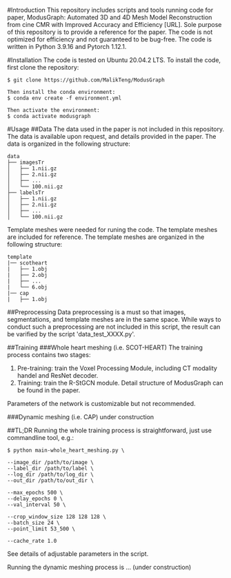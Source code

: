#Introduction
This repository includes scripts and tools running code for paper, ModusGraph: Automated 3D and 4D Mesh Model Reconstruction from cine CMR with Improved Accuracy and Efficiency [URL]. Sole purpose of this repository is to provide a reference for the paper. The code is not optimized for efficiency and not guaranteed to be bug-free. The code is written in Python 3.9.16 and Pytorch 1.12.1.

#Installation
The code is tested on Ubuntu 20.04.2 LTS. To install the code, first clone the repository:

    $ git clone https://github.com/MalikTeng/ModusGraph
    
    Then install the conda environment:
    $ conda env create -f environment.yml
    
    Then activate the environment:
    $ conda activate modusgraph

#Usage
##Data
The data used in the paper is not included in this repository. The data is available upon request, and details provided in the paper. The data is organized in the following structure:
```
data
├── imagesTr
│   ├── 1.nii.gz
│   ├── 2.nii.gz
│   ├── ...
│   └── 100.nii.gz
├── labelsTr
│   ├── 1.nii.gz
│   ├── 2.nii.gz
│   ├── ...
│   └── 100.nii.gz
```
Template meshes were needed for runing the code. The template meshes are included for reference. The template meshes are organized in the following structure:
```
template
|── scotheart
|   ├── 1.obj
|   ├── 2.obj
|   ├── ...
|   └── 6.obj
|── cap
|   ├── 1.obj
```

##Preprocessing
Data preprocessing is a must so that images, segmentations, and template meshes are in the same space. While ways to conduct such a preprocessing are not included in this script, the result can be varified by the script 'data_test_XXXX.py'. 

##Training
###Whole heart meshing (i.e. SCOT-HEART)
The training process contains two stages:
1. Pre-training: train the Voxel Processing Module, including CT modality handel and ResNet decoder.
2. Training: train the R-StGCN module.
Detail structure of ModusGraph can be found in the paper.

Parameters of the network is customizable but not recommended.

###Dynamic meshing (i.e. CAP)
under construction

##TL;DR
Running the whole training process is straightforward, just use commandline tool, e.g.:

    $ python main-whole_heart_meshing.py \

    --image_dir /path/to/image \
    --label_dir /path/to/label \
    --log_dir /path/to/log_dir \
    --out_dir /path/to/out_dir \

    --max_epochs 500 \
    --delay_epochs 0 \
    --val_interval 50 \

    --crop_window_size 128 128 128 \
    --batch_size 24 \
    --point_limit 53_500 \

    --cache_rate 1.0

See details of adjustable parameters in the script.

Running the dynamic meshing process is ... (under construction) 